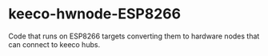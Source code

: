 # keeco-hwnode-ESP8266
Code that runs on ESP8266 targets converting them to hardware nodes that can connect to keeco hubs.
